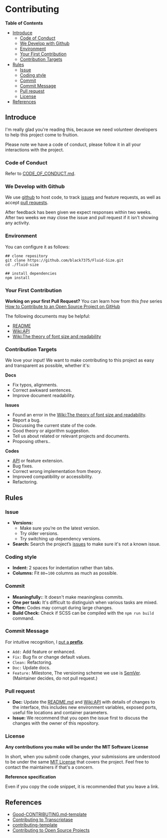 # Contributing

<!-- markdown-toc start - Don't edit this section. Run M-x markdown-toc-refresh-toc -->
**Table of Contents**

- [Introduce](#introduce)
    - [Code of Conduct](#code-of-conduct)
    - [We Develop with Github](#we-develop-with-github)
    - [Environment](#environment)
    - [Your First Contribution](#your-first-contribution)
    - [Contribution Targets](#contribution-targets)
- [Rules](#rules)
    - [Issue](#issue)
    - [Coding style](#coding-style)
    - [Commit](#commit)
    - [Commit Message](#commit-message)
    - [Pull request](#pull-request)
    - [License](#license)
- [References](#references)

<!-- markdown-toc end -->

## Introduce

I'm really glad you're reading this, because we need volunteer developers to help this project come to fruition.

Please note we have a code of conduct, please follow it in all your interactions with the project.

### Code of Conduct

Refer to [CODE\_OF\_CONDUCT.md](https://github.com/black7375/Fluid-Size/blob/master/CODE_OF_CONDUCT.md).

### We Develop with Github

We use [github](https://github.com/black7375/Fluid-Size) to host code, to track [issues](https://github.com/black7375/Fluid-Size/issues) and feature requests, as well as accept [pull requests](https://github.com/black7375/Fluid-Size/pulls).

After feedback has been given we expect responses within two weeks. After two weeks we may close the issue and pull request if it isn't showing any activity.

### Environment

You can configure it as follows:
```shell
## clone repository
git clone https://github.com/black7375/Fluid-Size.git
cd ./fluid-size

## install dependencies
npm install
```

### Your First Contribution

**Working on your first Pull Request?** You can learn how from this *free* series [How to Contribute to an Open Source Project on GitHub](https://egghead.io/series/how-to-contribute-to-an-open-source-project-on-github)

The following documents may be helpful:
- [README](https://github.com/black7375/Fluid-Size/blob/master/README.md)
- [Wiki:API](https://github.com/black7375/fluid-size/wiki/API)
- [Wiki:The theory of font size and readability](https://github.com/black7375/Fluid-Size/wiki/The-theory-of-font-size-and-readability)


### Contribution Targets

We love your input! We want to make contributing to this project as easy and transparent as possible, whether it's:

**Docs**
- Fix typos, alignments.
- Correct awkward sentences.
- Improve document readability.

**Issues**
- Found an error in the [Wiki:The theory of font size and readability](https://github.com/black7375/fluid-size/wiki/The-theory-of-font-size-and-readability).
- Report a bug.
- Discussing the current state of the code.
- Good theory or algorithm suggestion.
- Tell us about related or relevant projects and documents.
- Proposing others..

**Codes**
- [API](https://github.com/black7375/fluid-size/wiki/API) or feature extension.
- Bug fixes.
- Correct wrong implementation from theory.
- Improved compatibility or accessibility.
- Refactoring.

## Rules

### Issue

- **Versions:**
  - Make sure you’re on the latest version.
  - Try older versions.
  - Try switching up dependency versions.
- **Search:** Search the project’s [issues](https://github.com/black7375/Fluid-Size/issues) to make sure it's not a known issue.

### Coding style

- **Indent:** 2 spaces for indentation rather than tabs.
- **Columns:** Fit `80`~`100` columns as much as possible.

### Commit

- **Meaningfully:**: It doesn't make meaningless commits.
- **One per task:** It's difficult to distinguish when various tasks are mixed.
- **Often:** Codes may corrupt during large changes.
- **Build Check:** Check if SCSS can be compiled with the `npm run build` command.

### Commit Message

For intuitive recognition, I [put a **prefix**](https://github.com/black7375/Fluid-Size/commits/master).
- `Add:` Add feature or enhanced.
- `Fix:` Bug fix or change default values.
- `Clean:` Refactoring.
- `Doc:` Update docs.
- `Feature:` Milestone, The versioning scheme we use is [SemVer](https://semver.org/). (Maintainer decides, do not pull request.)

### Pull request

- **Doc:** Update the [README.md](https://github.com/black7375/Fluid-Size/blob/master/README.md) and [Wiki:API](https://github.com/black7375/fluid-size/wiki/API) with details of changes to the interface, this includes new environment variables, exposed ports, useful file locations and container parameters.
- **Issue:** We recommend that you open the issue first to discuss the changes with the owner of this repository.

### License

**Any contributions you make will be under the MIT Software License**

In short, when you submit code changes, your submissions are understood to be under the same [MIT License](https://choosealicense.com/licenses/mit/) that covers the project.
Feel free to contact the maintainers if that's a concern.

**Reference specification**

Even if you copy the code snippet, it is recommended that you leave a link.

## References

- [Good-CONTRIBUTING.md-template](https://gist.github.com/PurpleBooth/b24679402957c63ec426)
- [Contributing to Transcriptase](https://gist.github.com/briandk/3d2e8b3ec8daf5a27a62)
- [contributing-template](https://github.com/nayafia/contributing-template/blob/master/CONTRIBUTING-template.md)
- [Contributing to Open Source Projects](https://www.contribution-guide.org/)
